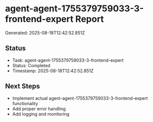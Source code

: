 # agent-agent-1755379759033-3-frontend-expert Report

Generated: 2025-08-18T12:42:52.851Z

## Status
- Task: agent-agent-1755379759033-3-frontend-expert
- Status: Completed
- Timestamp: 2025-08-18T12:42:52.851Z

## Next Steps
- Implement actual agent-agent-1755379759033-3-frontend-expert functionality
- Add proper error handling
- Add logging and monitoring
